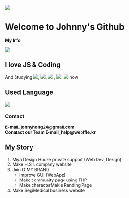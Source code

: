 <img src="https://capsule-render.vercel.app/api?type=waving&color=61DAFB&height=300&section=header&text=Welcome%20to%20Johnny's%20Coding%20world&fontSize=40" />
<h1>Welcome to Johnny's Github</h1>
<strong>My Info</strong>

<a href=""><img align="center" src="https://github-readme-stats.vercel.app/api?username=JohnnyKnon&show_icons=true&theme=radical"/></a>

<h2>I love JS & Coding</h2>
<p>And  Studying <img src="https://img.shields.io/badge/React-61DAFB?style=for-the-badge&logo=React&logoColor=white">, 
  <img src="https://img.shields.io/badge/Vue.js-4FC08D?style=for-the-badge&logo=Vue.js&logoColor=white">,
  <img src="https://img.shields.io/badge/TypeScript-3178C6?style=for-the-badge&logo=TypeScript&logoColor=white">
  , <img src="https://img.shields.io/badge/Node.js-339933?style=for-the-badge&logo=Node.js&logoColor=white">
  ,<img src="https://img.shields.io/badge/Spring-6DB33F?style=for-the-badge&logo=Spring&logoColor=white">
  now</p>
<h2>Used Language </h2>
<a href=""> <img align="center" src="https://github-readme-stats-sigma-five.vercel.app/api/top-langs/?username=JohnnyKnon&theme=react&line_height=40&hide=css"/> </a>


<h3>Contact</h3>
<b>E-mail_johnyhong24@gmail.com</b><br/>
<b>Conatact our Team E-mail_help@webffle.kr</b><br/>
<h2>My Story</h2>
<ol>
  <li>Miya Design House private support (Web Dev, Design)</li>
  <li>Make H.S.I. company website</li>
  <li>Join O'MY BRAND
    <ul>
      <li>Improve GUI (WebApp)</li>
      <li>Make community page using PHP</li>
      <li>Make characterMakie Randing Page</li>
    </ul>
  </li>
  <li>Make SegiMedical business website</li>
</ol>
